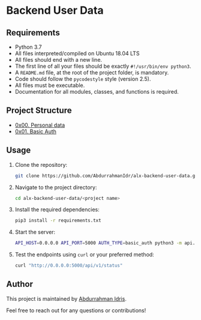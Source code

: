 # Backend User Data

## Requirements

- Python 3.7
- All files interpreted/compiled on Ubuntu 18.04 LTS
- All files should end with a new line.
- The first line of all your files should be exactly `#!/usr/bin/env python3`.
- A `README.md` file, at the root of the project folder, is mandatory.
- Code should follow the `pycodestyle` style (version 2.5).
- All files must be executable.
- Documentation for all modules, classes, and functions is required.

## Project Structure

- [0x00. Personal data](./0x00-personal_data/)
- [0x01. Basic Auth](./0x01-Basic_authentication/)

## Usage

1. Clone the repository:

   ```sh
   git clone https://github.com/AbdurrahmanIdr/alx-backend-user-data.git
   ```

2. Navigate to the project directory:

   ```sh
   cd alx-backend-user-data/<project name>
   ```

3. Install the required dependencies:

   ```sh
   pip3 install -r requirements.txt
   ```

4. Start the server:

   ```sh
   API_HOST=0.0.0.0 API_PORT=5000 AUTH_TYPE=basic_auth python3 -m api.v1.app
   ```

5. Test the endpoints using `curl` or your preferred method:

   ```sh
   curl "http://0.0.0.0:5000/api/v1/status"
   ```

## Author

This project is maintained by [Abdurrahman Idris](https://github.com/AbdurrahmanIdr).

Feel free to reach out for any questions or contributions!
